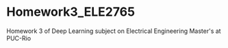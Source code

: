 # Homework3_ELE2765
Homework 3 of Deep Learning subject on Electrical Engineering Master's at PUC-Rio
